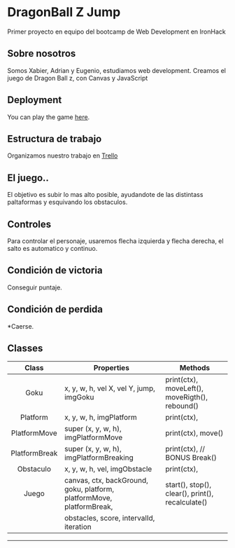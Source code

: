 # DragonBall Z Jump

Primer proyecto en equipo del bootcamp de Web Development en IronHack

## Sobre nosotros

Somos Xabier, Adrian y Eugenio, estudiamos web development. Creamos el juego de Dragon Ball z, con Canvas y JavaScript

## Deployment

You can play the game [here](#).

## Estructura de trabajo

Organizamos nuestro trabajo en [Trello](https://trello.com/b/FaqIs49l/proyecto-dragonball-jump)

## El juego..

El objetivo es subir lo mas alto posible, ayudandote de las distintass paltaformas y esquivando los obstaculos.

## Controles

Para controlar el personaje, usaremos flecha izquierda y flecha derecha, el salto es automatico y continuo.

## Condición de victoria

Conseguir puntaje.

## Condición de perdida

*Caerse.

## Classes

|   Class      | Properties                                                            | Methods                                          |
| :----------: | --------------------------------------------------------------------- | ------------------------------------------------ |
|   Goku       | x, y, w, h, vel X, vel Y, jump, imgGoku                               | print(ctx), moveLeft(), moveRigth(), rebound()   |
| Platform     | x, y, w, h, imgPlatform                                               | print(ctx),                                      |
| PlatformMove | super (x, y, w, h), imgPlatformMove                                   | print(ctx), move()                               |
| PlatformBreak| super (x, y, w, h), imgPlatformBreaking                               | print(ctx), // BONUS Break()                     |
| Obstaculo    | x, y, w, h, vel, imgObstacle                                          | print(ctx),                                      |
|   Juego      | canvas, ctx, backGround, goku, platform, platformMove, platformBreak, | start(), stop(), clear(), print(), recalculate() |
|              | obstacles, score, intervalId, iteration                               |                                                  |
---
